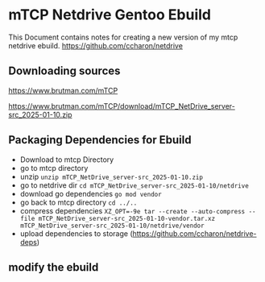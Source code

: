 # mTCP Netdrive Gentoo Ebuild
This Document contains notes for creating a new version of my mtcp netdrive ebuild.
https://github.com/ccharon/netdrive

## Downloading sources

https://www.brutman.com/mTCP

https://www.brutman.com/mTCP/download/mTCP_NetDrive_server-src_2025-01-10.zip

## Packaging Dependencies for Ebuild
- Download to mtcp Directory 
- go to mtcp directory
- unzip ```unzip mTCP_NetDrive_server-src_2025-01-10.zip```
- go to netdrive dir ```cd mTCP_NetDrive_server-src_2025-01-10/netdrive```
- download go dependencies ```go mod vendor```
- go back to mtcp directory ```cd ../..```
- compress dependencies ```XZ_OPT=-9e tar --create --auto-compress --file mTCP_NetDrive_server-src_2025-01-10-vendor.tar.xz mTCP_NetDrive_server-src_2025-01-10/netdrive/vendor```
- upload dependencies to storage (https://github.com/ccharon/netdrive-deps)

## modify the ebuild
```

```
